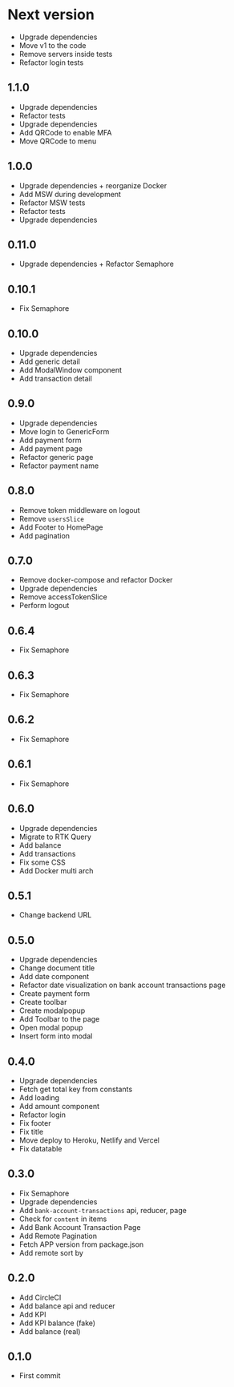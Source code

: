 # Next version
+ Upgrade dependencies
+ Move v1 to the code
+ Remove servers inside tests
+ Refactor login tests

## 1.1.0
+ Upgrade dependencies
+ Refactor tests
+ Upgrade dependencies
+ Add QRCode to enable MFA
+ Move QRCode to menu

## 1.0.0
+ Upgrade dependencies + reorganize Docker
+ Add MSW during development
+ Refactor MSW tests
+ Refactor tests
+ Upgrade dependencies

## 0.11.0
+ Upgrade dependencies + Refactor Semaphore

## 0.10.1
+ Fix Semaphore

## 0.10.0
+ Upgrade dependencies
+ Add generic detail
+ Add ModalWindow component
+ Add transaction detail

## 0.9.0
+ Upgrade dependencies
+ Move login to GenericForm
+ Add payment form
+ Add payment page
+ Refactor generic page
+ Refactor payment name

## 0.8.0
+ Remove token middleware on logout
+ Remove `usersSlice`
+ Add Footer to HomePage
+ Add pagination

## 0.7.0
+ Remove docker-compose and refactor Docker
+ Upgrade dependencies
+ Remove accessTokenSlice
+ Perform logout

## 0.6.4
+ Fix Semaphore

## 0.6.3
+ Fix Semaphore

## 0.6.2
+ Fix Semaphore

## 0.6.1
+ Fix Semaphore

## 0.6.0
+ Upgrade dependencies
+ Migrate to RTK Query
+ Add balance
+ Add transactions
+ Fix some CSS
+ Add Docker multi arch

## 0.5.1
+ Change backend URL

## 0.5.0
+ Upgrade dependencies
+ Change document title
+ Add date component
+ Refactor date visualization on bank account transactions page
+ Create payment form
+ Create toolbar
+ Create modalpopup
+ Add Toolbar to the page
+ Open modal popup
+ Insert form into modal

## 0.4.0
+ Upgrade dependencies
+ Fetch get total key from constants
+ Add loading
+ Add amount component
+ Refactor login
+ Fix footer
+ Fix title
+ Move deploy to Heroku, Netlify and Vercel
+ Fix datatable

## 0.3.0
+ Fix Semaphore
+ Upgrade dependencies
+ Add `bank-account-transactions` api, reducer, page
+ Check for `content` in items
+ Add Bank Account Transaction Page
+ Add Remote Pagination
+ Fetch APP version from package.json
+ Add remote sort by

## 0.2.0
+ Add CircleCI
+ Add balance api and reducer
+ Add KPI
+ Add KPI balance (fake)
+ Add balance (real)

## 0.1.0
+ First commit